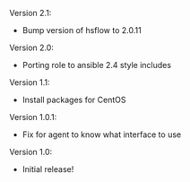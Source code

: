 Version 2.1:
 - Bump version of hsflow to 2.0.11

Version 2.0:
 - Porting role to ansible 2.4 style includes

Version 1.1:
 - Install packages for CentOS

Version 1.0.1:
 - Fix for agent to know what interface to use

Version 1.0:
 - Initial release!
